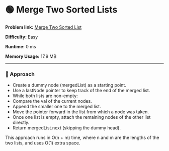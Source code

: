 # 🟢 Merge Two Sorted Lists
**Problem link:** [Merge Two Sorted List](https://leetcode.com/problems/merge-two-sorted-lists)

**Difficulty:** Easy

**Runtime:** 0 ms

**Memory Usage:** 17.9 MB

---

### 🧠 Approach
- Create a dummy node (mergedList) as a starting point.
- Use a lastNode pointer to keep track of the end of the merged list.
- While both lists are non-empty:
- Compare the val of the current nodes.
- Append the smaller one to the merged list.
- Move the pointer forward in the list from which a node was taken.
- Once one list is empty, attach the remaining nodes of the other list directly.
- Return mergedList.next (skipping the dummy head).

This approach runs in O(n + m) time, where n and m are the lengths of the two lists, and uses O(1) extra space.
